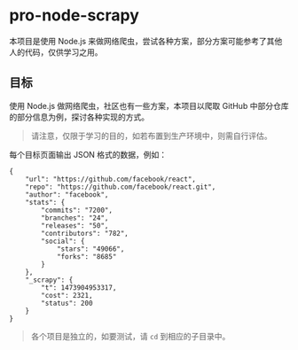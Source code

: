 # pro-node-scrapy
本项目是使用 Node.js 来做网络爬虫，尝试各种方案，部分方案可能参考了其他人的代码，仅供学习之用。

## 目标
使用 Node.js 做网络爬虫，社区也有一些方案，本项目以爬取 GitHub 中部分仓库的部分信息为例，探讨各种实现的方式。

> 请注意，仅限于学习的目的，如若布置到生产环境中，则需自行评估。

每个目标页面输出 JSON 格式的数据，例如：

```
{
    "url": "https://github.com/facebook/react",
    "repo": "https://github.com/facebook/react.git",
    "author": "facebook",
    "stats": {
        "commits": "7200",
        "branches": "24",
        "releases": "50",
        "contributors": "782",
        "social": {
            "stars": "49066",
            "forks": "8685"
        }
    },
    "_scrapy": {
        "t": 1473904953317,
        "cost": 2321,
        "status": 200
    }
}
```

> 各个项目是独立的，如要测试，请 `cd` 到相应的子目录中。
